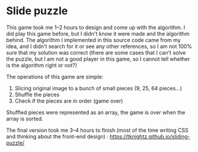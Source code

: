 # Slide puzzle
This game took me 1–2 hours to design and come up with the algorithm. I did play this game before, but I didn't know it were made and the algorithm behind. 
The algorithm I implemented in this source code came from my idea, and I didn't search for it or see any other references,
so I am not 100% sure that my solution was correct (there are some cases that I can't solve the puzzle, but I am not a good player in this game, so I cannot tell whether is the algorithm right or not?)

The operations of this game are simple:
1. Slicing original image to a bunch of small pieces (9, 25, 64 pieces...)
2. Shuffle the pieces
3. Check if the pieces are in order (game over)

Shuffled pieces were represented as an array, the game is over when the array is sorted.

The final version took me 3–4 hours to finish (most of the time writing CSS and thinking about the front-end design) : https://tknightz.github.io/sliding-puzzle/
